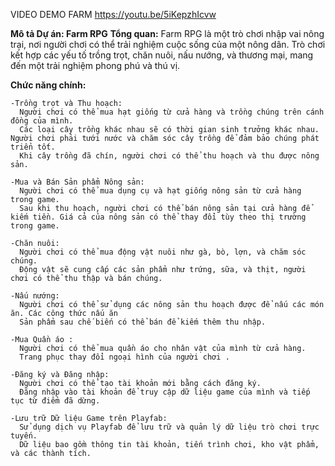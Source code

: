 VIDEO DEMO FARM
https://youtu.be/5iKepzhIcvw


**Mô tả Dự án: Farm RPG**
  **Tổng quan:**
    Farm RPG là một trò chơi nhập vai nông trại, nơi người chơi có thể trải nghiệm cuộc sống của một nông dân. Trò chơi kết hợp các yếu tố trồng trọt, chăn nuôi, nấu nướng, và thương mại, mang đến một trải nghiệm phong phú và thú vị.

  **Chức năng chính:**

    -Trồng trọt và Thu hoạch:
      Người chơi có thể mua hạt giống từ cửa hàng và trồng chúng trên cánh đồng của mình.
      Các loại cây trồng khác nhau sẽ có thời gian sinh trưởng khác nhau. Người chơi phải tưới nước và chăm sóc cây trồng để đảm bảo chúng phát triển tốt.
      Khi cây trồng đã chín, người chơi có thể thu hoạch và thu được nông sản.
      
    -Mua và Bán Sản phẩm Nông sản:
      Người chơi có thể mua dụng cụ và hạt giống nông sản từ cửa hàng trong game.
      Sau khi thu hoạch, người chơi có thể bán nông sản tại cửa hàng để kiếm tiền. Giá cả của nông sản có thể thay đổi tùy theo thị trường trong game.
      
    -Chăn nuôi:
      Người chơi có thể mua động vật nuôi như gà, bò, lợn, và chăm sóc chúng.
      Động vật sẽ cung cấp các sản phẩm như trứng, sữa, và thịt, người chơi có thể thu thập và bán chúng.
      
    -Nấu nướng:
      Người chơi có thể sử dụng các nông sản thu hoạch được để nấu các món ăn. Các công thức nấu ăn 
      Sản phẩm sau chế biến có thể bán để kiếm thêm thu nhập.
      
    -Mua Quần áo :
      Người chơi có thể mua quần áo cho nhân vật của mình từ cửa hàng.
      Trang phục thay đổi ngoại hình của người chơi .
      
    -Đăng ký và Đăng nhập:
      Người chơi có thể tạo tài khoản mới bằng cách đăng ký.
      Đăng nhập vào tài khoản để truy cập dữ liệu game của mình và tiếp tục từ điểm đã dừng.

    -Lưu trữ Dữ liệu Game trên Playfab:
      Sử dụng dịch vụ Playfab để lưu trữ và quản lý dữ liệu trò chơi trực tuyến.
      Dữ liệu bao gồm thông tin tài khoản, tiến trình chơi, kho vật phẩm, và các thành tích.
